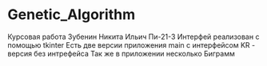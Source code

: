# Genetic_Algorithm
Курсовая работа 
Зубенин Никита Ильич Пи-21-3
Интерфей реализован с помощью tkinter
Есть две версии приложения main с интерфейсом 
KR - версия без интрефейса 
Так же в приложении несколько Биграмм  
